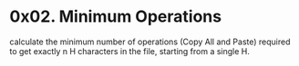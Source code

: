 #  0x02. Minimum Operations 
calculate the minimum number of operations (Copy All and Paste) required to get exactly n H characters in the file, starting from a single H.
